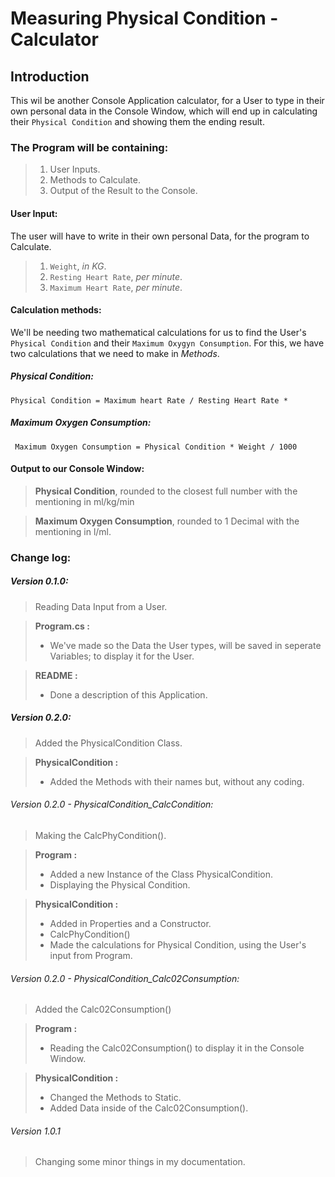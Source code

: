 # Measuring Physical Condition - Calculator

## Introduction
This wil be another Console Application calculator, for a User to type in their own personal data in the Console Window, which will end up in calculating their `Physical Condition` and showing them the ending result.

### The Program will be containing:
> 1. User Inputs.
> 2. Methods to Calculate.
> 3. Output of the Result to the Console.

#### User Input:
The user will have to write in their own personal Data, for the program to Calculate.
> 1. `Weight`, *in KG*.
> 2. `Resting Heart Rate`, *per minute*.
> 3. `Maximum Heart Rate`, *per minute*. 

#### Calculation methods:
We'll be needing two mathematical calculations for us to find the User's `Physical Condition` and their `Maximum Oxygyn Consumption`. 
For this, we have two calculations that we need to make in *Methods*.
##### Physical Condition:
    Physical Condition = Maximum heart Rate / Resting Heart Rate * 
##### Maximum Oxygen Consumption:
     Maximum Oxygen Consumption = Physical Condition * Weight / 1000 

#### Output to our Console Window:
> **Physical Condition**, rounded to the closest full number with the mentioning in ml/kg/min

> **Maximum Oxygen Consumption**, rounded to 1 Decimal with the mentioning in l/ml.

### Change log:
##### Version 0.1.0:

>Reading Data Input from a User.

> **Program.cs :**
> - We've made so the Data the User types, will be saved in seperate Variables; to display it for the User.

> **README :**
> - Done a description of this Application.

##### Version 0.2.0:

> Added the PhysicalCondition Class.

> **PhysicalCondition :**
> - Added the Methods with their names but, without any coding.

###### Version 0.2.0 - PhysicalCondition_CalcCondition:

> Making the CalcPhyCondition().

> **Program :**
> - Added a new Instance of the Class PhysicalCondition.
> - Displaying the Physical Condition.

> **PhysicalCondition :**
> - Added in Properties and a Constructor.
> - CalcPhyCondition()
> - Made the calculations for Physical Condition, using the User's input from Program.

###### Version 0.2.0 - PhysicalCondition_Calc02Consumption:

> Added the Calc02Consumption()

> **Program :**
> - Reading the Calc02Consumption() to display it in the Console Window.

> **PhysicalCondition :**
> - Changed the Methods to Static.
> - Added Data inside of the Calc02Consumption().

###### Version 1.0.1 

> Changing some minor things in my documentation.